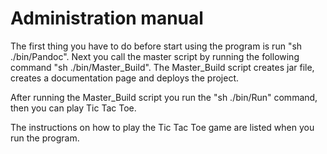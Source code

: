 # Administration manual

The first thing you have to do before start using the program is run "sh ./bin/Pandoc".
Next you call the master script by running the following command "sh ./bin/Master_Build".
The Master_Build script creates jar file, creates a documentation page and deploys the project.

After running the Master_Build script you run the "sh ./bin/Run" command, then you can play Tic Tac Toe.

The instructions on how to play the Tic Tac Toe game are listed when you run the program.
